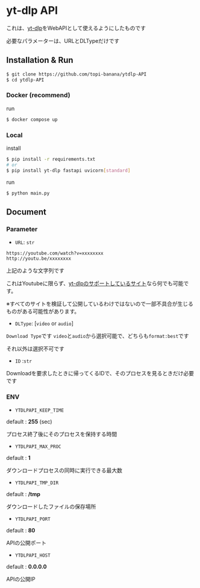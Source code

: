 # yt-dlp API

これは、[yt-dlp](https://github.com/yt-dlp/yt-dlp)をWebAPIとして使えるようにしたものです

必要なパラメーターは、URLとDLTypeだけです

## Installation & Run

```sh
$ git clone https://github.com/topi-banana/ytdlp-API
$ cd ytdlp-API
```
### Docker (recommend)
run
```sh
$ docker compose up
```
### Local
install
```sh
$ pip install -r requirements.txt
# or
$ pip install yt-dlp fastapi uvicorn[standard]
```
run
```sh
$ python main.py
```
## Document
### Parameter

* `URL`: `str`

```
https://youtube.com/watch?v=xxxxxxxx
http://youtu.be/xxxxxxxx
```

上記のような文字列です

これはYoutubeに限らず、[yt-dlpのサポートしているサイト](https://github.com/yt-dlp/yt-dlp/blob/master/supportedsites.md)なら何でも可能です。

※すべてのサイトを検証して公開しているわけではないので一部不具合が生じるものがある可能性があります。

* `DLType`: [`video` or `audio`]

`Download Type`です
`video`と`audio`から選択可能で、どちらも`format:best`です

それ以外は選択不可です

* `ID` :`str`

Downloadを要求したときに帰ってくるIDで、そのプロセスを見るときだけ必要です


### ENV

* `YTDLPAPI_KEEP_TIME`

default : **255** (sec)

プロセス終了後にそのプロセスを保持する時間

* `YTDLPAPI_MAX_PROC`

default : **1**

ダウンロードプロセスの同時に実行できる最大数

* `YTDLPAPI_TMP_DIR`

default : **/tmp**

ダウンロードしたファイルの保存場所

* `YTDLPAPI_PORT`

default : **80**

APIの公開ポート

* `YTDLPAPI_HOST`

default : **0.0.0.0**

APIの公開IP
